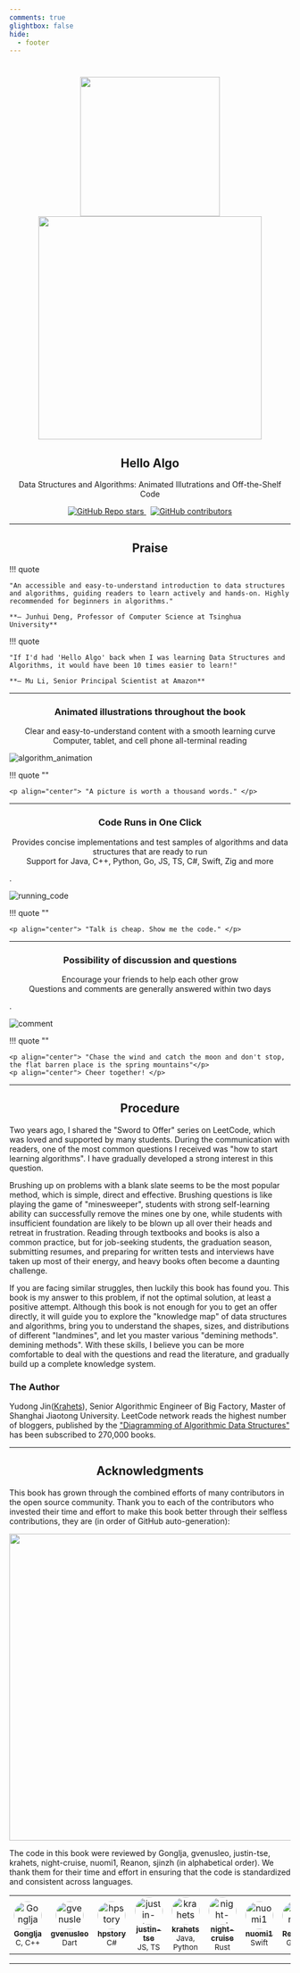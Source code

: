 ```yaml
---
comments: true
glightbox: false
hide:
  - footer
---
```


<h1 align="center">  </h1>

<p align="center">
  <img src="index.assets/conceptual_rendering.png" width="250">
  <img src="index.assets/hello_algo_mindmap_tp.png" width="400">
</p>

<h2 align="center">Hello Algo</h2>

<p align="center"> Data Structures and Algorithms: Animated Illutrations and Off-the-Shelf Code </p>

<p align="center">
  <a href="https://github.com/krahets/hello-algo">
    <img alt="GitHub Repo stars" src="https://img.shields.io/github/stars/krahets/hello-algo?style=social&link=https%3A%2F%2Fgithub.com%2Fkrahets%2Fhello-algo">
  </a>
  &nbsp;
  <a href="https://github.com/krahets/hello-algo">
    <img alt="GitHub contributors" src="https://img.shields.io/github/contributors-anon/krahets/hello-algo?style=social&logo=git&logoColor=%23101010">
  </a>
</p>

---

<h2 align="center"> Praise </h2>

!!! quote

    "An accessible and easy-to-understand introduction to data structures and algorithms, guiding readers to learn actively and hands-on. Highly recommended for beginners in algorithms."

    **— Junhui Deng, Professor of Computer Science at Tsinghua University**

!!! quote

    "If I'd had 'Hello Algo' back when I was learning Data Structures and Algorithms, it would have been 10 times easier to learn!"

    **— Mu Li, Senior Principal Scientist at Amazon**

---

<h3 align="center"> Animated illustrations throughout the book </h3>

<p align="center"> Clear and easy-to-understand content with a smooth learning curve</br> Computer, tablet, and cell phone all-terminal reading </p>

![algorithm_animation](index.assets/animation.gif)

!!! quote ""

    <p align="center"> "A picture is worth a thousand words." </p>

---

<h3 align="center"> Code Runs in One Click </h3>

<p align="center"> Provides concise implementations and test samples of algorithms and data structures that are ready to run</br> Support for Java, C++, Python, Go, JS, TS, C#, Swift, Zig and more </p>.

![running_code](index.assets/running_code.gif)

!!! quote ""

    <p align="center"> "Talk is cheap. Show me the code." </p>

---

<h3 align="center"> Possibility of discussion and questions</h3>

<p align="center"> Encourage your friends to help each other grow</br> Questions and comments are generally answered within two days</p>.

![comment](index.assets/comment.gif)

!!! quote ""

    <p align="center"> "Chase the wind and catch the moon and don't stop, the flat barren place is the spring mountains"</p>
    <p align="center"> Cheer together! </p>

---

<h2 align="center"> Procedure </h2>

Two years ago, I shared the "Sword to Offer" series on LeetCode, which was loved and supported by many students. During the communication with readers, one of the most common questions I received was "how to start learning algorithms". I have gradually developed a strong interest in this question.

Brushing up on problems with a blank slate seems to be the most popular method, which is simple, direct and effective. Brushing questions is like playing the game of "minesweeper", students with strong self-learning ability can successfully remove the mines one by one, while students with insufficient foundation are likely to be blown up all over their heads and retreat in frustration. Reading through textbooks and books is also a common practice, but for job-seeking students, the graduation season, submitting resumes, and preparing for written tests and interviews have taken up most of their energy, and heavy books often become a daunting challenge.

If you are facing similar struggles, then luckily this book has found you. This book is my answer to this problem, if not the optimal solution, at least a positive attempt. Although this book is not enough for you to get an offer directly, it will guide you to explore the "knowledge map" of data structures and algorithms, bring you to understand the shapes, sizes, and distributions of different "landmines", and let you master various "demining methods". demining methods". With these skills, I believe you can be more comfortable to deal with the questions and read the literature, and gradually build up a complete knowledge system.

<h3 align="left"> The Author </h3>

Yudong Jin([Krahets](https://leetcode.cn/u/jyd/)), Senior Algorithmic Engineer of Big Factory, Master of Shanghai Jiaotong University. LeetCode network reads the highest number of bloggers, published by the ["Diagramming of Algorithmic Data Structures"](https://leetcode.cn/leetbook/detail/illustration-of-algorithm/) has been subscribed to 270,000 books.

---

<h2 align="center"> Acknowledgments </h2>

This book has grown through the combined efforts of many contributors in the open source community. Thank you to each of the contributors who invested their time and effort to make this book better through their selfless contributions, they are (in order of GitHub auto-generation):

<p align="center">
    <a href="https://github.com/krahets/hello-algo/graphs/contributors">
        <img width="550" src="https://contrib.rocks/image?repo=krahets/hello-algo" />
    </a>
</p>

The code in this book were reviewed by Gonglja, gvenusleo, justin-tse, krahets, night-cruise, nuomi1, Reanon, sjinzh (in alphabetical order). We thank them for their time and effort in ensuring that the code is standardized and consistent across languages.

<div class="center-table">
    <table>
        <tbody>
            <td align="center"><a href="https://github.com/Gonglja"><img style="border-radius: 50%;" src="https://avatars.githubusercontent.com/u/39959756?v=4" width="50px;" alt="Gonglja"/><br /><sub><b>Gonglja</b></sub></a><br /><sub>C, C++</sub></td>
            <td align="center"><a href="https://github.com/gvenusleo"><img style="border-radius: 50%;" src="https://avatars.githubusercontent.com/u/79075347?v=4" width="50px;" alt="gvenusleo"/><br /><sub><b>gvenusleo</b></sub></a><br /><sub>Dart</sub></td>
            <td align="center"><a href="https://github.com/hpstory"><img style="border-radius: 50%;" src="https://avatars.githubusercontent.com/u/33348162?v=4" width="50px;" alt="hpstory"/><br /><sub><b>hpstory</b></sub></a><br /><sub>C#</sub></td>
            <td align="center"><a href="https://github.com/justin-tse"><img style="border-radius: 50%;" src="https://avatars.githubusercontent.com/u/24556310?v=4" width="50px;" alt="justin-tse"/><br /><sub><b>justin-tse</b></sub></a><br /><sub>JS, TS</sub></td>
            <td align="center"><a href="https://github.com/krahets"><img style="border-radius: 50%;" src="https://avatars.githubusercontent.com/u/26993056?v=4" width="50px;" alt="krahets"/><br /><sub><b>krahets</b></sub></a><br /><sub>Java, Python</sub></td>
            <td align="center"><a href="https://github.com/night-cruise"><img style="border-radius: 50%;" src="https://avatars.githubusercontent.com/u/77157236?v=4" width="50px;" alt="night-cruise"/><br /><sub><b>night-cruise</b></sub></a><br /><sub>Rust</sub></td>
            <td align="center"><a href="https://github.com/nuomi1"><img style="border-radius: 50%;" src="https://avatars.githubusercontent.com/u/3739017?v=4" width="50px;" alt="nuomi1"/><br /><sub><b>nuomi1</b></sub></a><br /><sub>Swift</sub></td>
            <td align="center"><a href="https://github.com/Reanon"><img style="border-radius: 50%;" src="https://avatars.githubusercontent.com/u/22005836?v=4" width="50px;" alt="Reanon"/><br /><sub><b>Reanon</b></sub></a><br /><sub>Go, C</sub></td>
            <td align="center"><a href="https://github.com/sjinzh"><img style="border-radius: 50%;" src="https://avatars.githubusercontent.com/u/99076655?v=4" width="50px;" alt="sjinzh"/><br /><sub><b>sjinzh</b></sub></a><br /><sub>Rust, Zig</sub></td>
        </tbody>
    </table>
</div>

---
